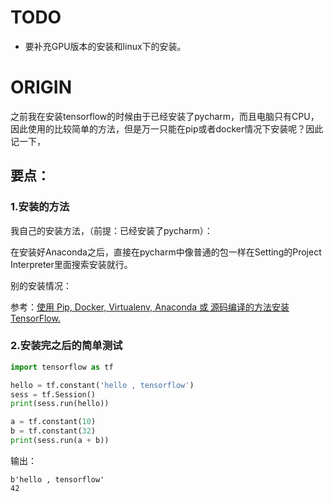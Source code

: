 # TODO

* 要补充GPU版本的安装和linux下的安装。



# ORIGIN


之前我在安装tensorflow的时候由于已经安装了pycharm，而且电脑只有CPU，因此使用的比较简单的方法，但是万一只能在pip或者docker情况下安装呢？因此记一下，


## 要点：




### 1.安装的方法


我自己的安装方法，（前提：已经安装了pycharm）：

在安装好Anaconda之后，直接在pycharm中像普通的包一样在Setting的Project Interpreter里面搜索安装就行。

别的安装情况：

参考：[使用 Pip, Docker, Virtualenv, Anaconda 或 源码编译的方法安装 TensorFlow.](http://wiki.jikexueyuan.com/project/tensorflow-zh/get_started/os_setup.html)


### 2.安装完之后的简单测试


```python
import tensorflow as tf

hello = tf.constant('hello , tensorflow')
sess = tf.Session()
print(sess.run(hello))

a = tf.constant(10)
b = tf.constant(32)
print(sess.run(a + b))
```

输出：


    b'hello , tensorflow'
    42






